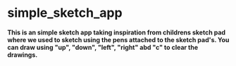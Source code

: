 # simple_sketch_app
**This is an simple sketch app taking inspiration from childrens sketch pad where we used to sketch using the pens attached to the sketch pad's. You can draw using "up", "down", "left", "right" abd "c" to clear the drawings.**
